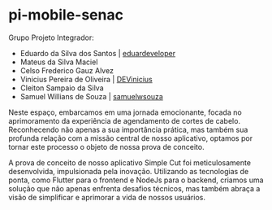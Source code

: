 # pi-mobile-senac

Grupo Projeto Integrador:

- Eduardo da Silva dos Santos | [eduardeveloper](https://github.com/eduardeveloper)
- Mateus da Silva Maciel
- Celso Frederico Gauz Alvez 
- Vinicius Pereira de Oliveira | [DEVinicius](https://github.com/DEVinicius)
- Cleiton Sampaio da Silva
- Samuel Willians de Souza | [samuelwsouza](https://github.com/samuelwsouza)

Neste espaço, embarcamos em uma jornada emocionante, focada no aprimoramento da experiência de agendamento de cortes de cabelo. Reconhecendo não apenas a sua importância prática, mas também sua profunda relação com a missão central de nosso aplicativo, optamos por tornar este processo o objeto de nossa prova de conceito.

A prova de conceito de nosso aplicativo Simple Cut foi meticulosamente desenvolvida, impulsionada pela inovação. Utilizando as tecnologias de ponta, como Flutter para o frontend e NodeJs para o backend, criamos uma solução que não apenas enfrenta desafios técnicos, mas também abraça a visão de simplificar e aprimorar a vida de nossos usuários.


